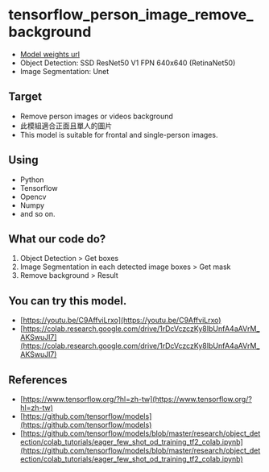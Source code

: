 # tensorflow_person_image_remove_background

*   [Model weights url](https://drive.google.com/drive/folders/1wU1Np8thAQ5qBpwmUTCcIWpS9772Nror?usp=sharing)
*   Object Detection: SSD ResNet50 V1 FPN 640x640 (RetinaNet50)
*   Image Segmentation: Unet

## Target

*   Remove person images or videos background
*   此模組適合正面且單人的圖片
*   This model is suitable for frontal and single-person images.

## Using

*   Python
*   Tensorflow
*   Opencv
*   Numpy
*   and so on.

## What our code do?

1. Object Detection > Get boxes
2. Image Segmentation in each detected image boxes > Get mask
3. Remove background > Result

## You can try this model.

*   [https://youtu.be/C9AffviLrxo](https://youtu.be/C9AffviLrxo)
*   [https://colab.research.google.com/drive/1rDcVczczKy8IbUnfA4aAVrM_AKSwuJl7](https://colab.research.google.com/drive/1rDcVczczKy8IbUnfA4aAVrM_AKSwuJl7)

## References

*   [https://www.tensorflow.org/?hl=zh-tw](https://www.tensorflow.org/?hl=zh-tw)
*   [https://github.com/tensorflow/models](https://github.com/tensorflow/models)
*   [https://github.com/tensorflow/models/blob/master/research/object_detection/colab_tutorials/eager_few_shot_od_training_tf2_colab.ipynb](https://github.com/tensorflow/models/blob/master/research/object_detection/colab_tutorials/eager_few_shot_od_training_tf2_colab.ipynb)
